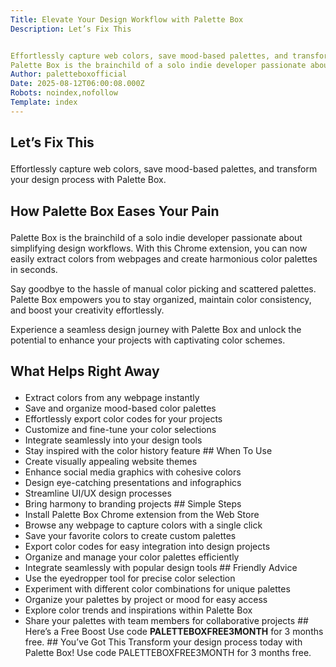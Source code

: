 ```yaml
---
Title: Elevate Your Design Workflow with Palette Box
Description: Let’s Fix This


Effortlessly capture web colors, save mood-based palettes, and transform your design process with Palette Box.
Palette Box is the brainchild of a solo indie developer passionate about...
Author: paletteboxofficial
Date: 2025-08-12T06:00:08.000Z
Robots: noindex,nofollow
Template: index
---
```

<h2>
  
  
  Let’s Fix This
</h2>

<p>Effortlessly capture web colors, save mood-based palettes, and transform your design process with Palette Box.</p>

<h2>
  
  
  How Palette Box Eases Your Pain
</h2>

<p>Palette Box is the brainchild of a solo indie developer passionate about simplifying design workflows. With this Chrome extension, you can now easily extract colors from webpages and create harmonious color palettes in seconds.</p>

<p>Say goodbye to the hassle of manual color picking and scattered palettes. Palette Box empowers you to stay organized, maintain color consistency, and boost your creativity effortlessly.</p>

<p>Experience a seamless design journey with Palette Box and unlock the potential to enhance your projects with captivating color schemes.</p>

<h2>
  
  
  What Helps Right Away
</h2>

<ul>
<li>Extract colors from any webpage instantly</li>
<li>Save and organize mood-based color palettes</li>
<li>Effortlessly export color codes for your projects</li>
<li>Customize and fine-tune your color selections</li>
<li>Integrate seamlessly into your design tools</li>
<li>Stay inspired with the color history feature
## When To Use</li>
<li>Create visually appealing website themes</li>
<li>Enhance social media graphics with cohesive colors</li>
<li>Design eye-catching presentations and infographics</li>
<li>Streamline UI/UX design processes</li>
<li>Bring harmony to branding projects
## Simple Steps</li>
<li>Install Palette Box Chrome extension from the Web Store</li>
<li>Browse any webpage to capture colors with a single click</li>
<li>Save your favorite colors to create custom palettes</li>
<li>Export color codes for easy integration into design projects</li>
<li>Organize and manage your color palettes efficiently</li>
<li>Integrate seamlessly with popular design tools
## Friendly Advice</li>
<li>Use the eyedropper tool for precise color selection</li>
<li>Experiment with different color combinations for unique palettes</li>
<li>Organize your palettes by project or mood for easy access</li>
<li>Explore color trends and inspirations within Palette Box</li>
<li>Share your palettes with team members for collaborative projects
## Here’s a Free Boost
Use code <strong>PALETTEBOXFREE3MONTH</strong> for 3 months free.
## You’ve Got This
Transform your design process today with Palette Box! Use code PALETTEBOXFREE3MONTH for 3 months free.</li>
</ul>

